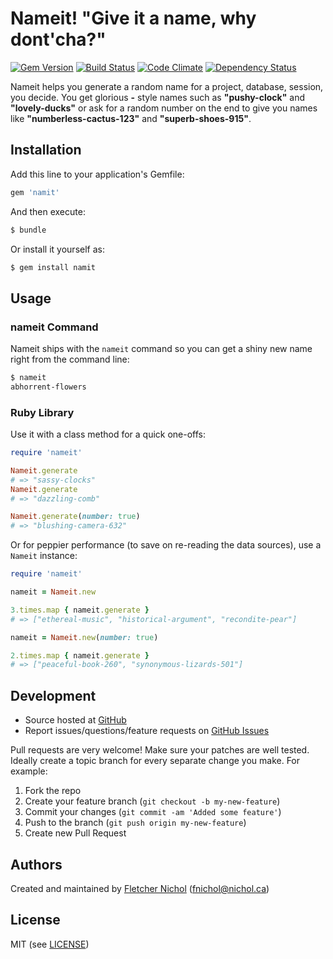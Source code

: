 # <a name="title"></a> Nameit! "Give it a name, why dont'cha?"

[![Gem Version](https://badge.fury.io/rb/nameit.png)](http://badge.fury.io/rb/nameit)
[![Build Status](https://secure.travis-ci.org/fnichol/nameit.png)](http://travis-ci.org/fnichol/nameit)
[![Code Climate](https://codeclimate.com/github/fnichol/nameit.png)](https://codeclimate.com/github/fnichol/nameit)
[![Dependency Status](https://gemnasium.com/fnichol/nameit.png)](https://gemnasium.com/fnichol/nameit)

Nameit helps you generate a random name for a project, database, session, you decide. You get glorious **<adjective>-<noun>** style names such as **"pushy-clock"** and **"lovely-ducks"** or ask for a random number on the end to give you names like **"numberless-cactus-123"** and **"superb-shoes-915"**.

## <a name="installation"></a> Installation

Add this line to your application's Gemfile:

```ruby
gem 'namit'
```

And then execute:

```sh
$ bundle
```

Or install it yourself as:

```sh
$ gem install namit
```

## <a name="usage"></a> Usage

### <a name="usage-bin"></a> nameit Command

Nameit ships with the `nameit` command so you can get a shiny new name right from the command line:

```sh
$ nameit
abhorrent-flowers
```

### <a name="usage-ruby"></a> Ruby Library

Use it with a class method for a quick one-offs:

```ruby
require 'nameit'

Nameit.generate
# => "sassy-clocks"
Nameit.generate
# => "dazzling-comb"

Nameit.generate(number: true)
# => "blushing-camera-632"
```

Or for peppier performance (to save on re-reading the data sources), use a `Nameit` instance:

```ruby
require 'nameit'

nameit = Nameit.new

3.times.map { nameit.generate }
# => ["ethereal-music", "historical-argument", "recondite-pear"]

nameit = Nameit.new(number: true)

2.times.map { nameit.generate }
# => ["peaceful-book-260", "synonymous-lizards-501"]
```

## <a name="development"></a> Development

* Source hosted at [GitHub][repo]
* Report issues/questions/feature requests on [GitHub Issues][issues]

Pull requests are very welcome! Make sure your patches are well tested.
Ideally create a topic branch for every separate change you make. For
example:

1. Fork the repo
2. Create your feature branch (`git checkout -b my-new-feature`)
3. Commit your changes (`git commit -am 'Added some feature'`)
4. Push to the branch (`git push origin my-new-feature`)
5. Create new Pull Request

## <a name="authors"></a> Authors

Created and maintained by [Fletcher Nichol][fnichol] (<fnichol@nichol.ca>)

## <a name="license"></a> License

MIT (see [LICENSE][license])

[license]:      https://github.com/fnichol/nameit/blob/master/LICENSE.txt
[fnichol]:      https://github.com/fnichol
[repo]:         https://github.com/fnichol/nameit
[issues]:       https://github.com/fnichol/nameit/issues
[contributors]: https://github.com/fnichol/nameit/contributors
